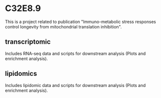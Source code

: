 # C32E8.9
This is a project related to publication "Immuno-metabolic stress responses control longevity from mitochondrial translation inhibition".
## transcriptomic
Includes RNA-seq data and scripts for downstream analysis (Plots and enrichment analysis).
## lipidomics
Includes lipidomic data and scripts for downstream analysis (Plots and enrichment analysis).

